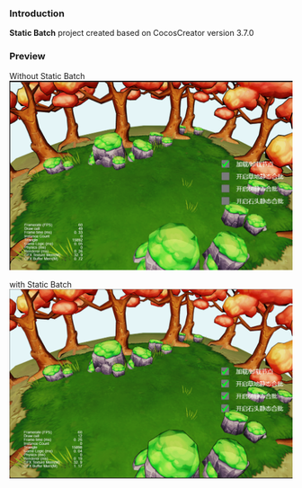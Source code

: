 ### Introduction

**Static Batch** project created based on CocosCreator version 3.7.0

### Preview
Without Static Batch
![image](../../../image/202204/2022042803.png)

with Static Batch
![image](../../../image/202204/2022042804.png)
